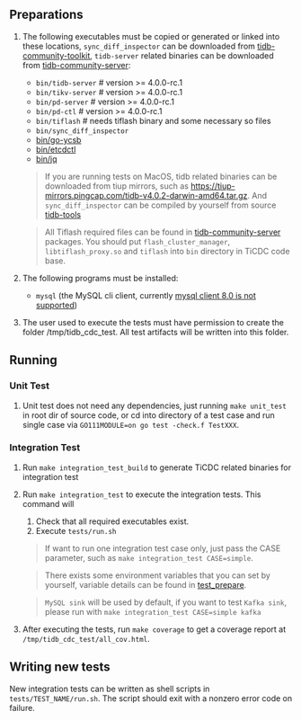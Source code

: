 ## Preparations

1. The following executables must be copied or generated or linked into these locations, `sync_diff_inspector` can be downloaded from [tidb-community-toolkit](https://download.pingcap.org/tidb-community-toolkit-v4.0.2-linux-amd64.tar.gz), `tidb-server` related binaries can be downloaded from [tidb-community-server](https://download.pingcap.org/tidb-community-server-v4.0.2-linux-amd64.tar.gz):

    * `bin/tidb-server` # version >= 4.0.0-rc.1
    * `bin/tikv-server` # version >= 4.0.0-rc.1
    * `bin/pd-server`   # version >= 4.0.0-rc.1
    * `bin/pd-ctl`      # version >= 4.0.0-rc.1
    * `bin/tiflash`     # needs tiflash binary and some necessary so files
    * `bin/sync_diff_inspector`
    * [bin/go-ycsb](https://github.com/pingcap/go-ycsb)
    * [bin/etcdctl](https://github.com/etcd-io/etcd/tree/master/etcdctl)
    * [bin/jq](https://stedolan.github.io/jq/)

    > If you are running tests on MacOS, tidb related binaries can be downloaded from tiup mirrors, such as https://tiup-mirrors.pingcap.com/tidb-v4.0.2-darwin-amd64.tar.gz. And `sync_diff_inspector` can be compiled by yourself from source [tidb-tools](https://github.com/pingcap/tidb-tools)

    > All Tiflash required files can be found in [tidb-community-server](https://download.pingcap.org/tidb-community-server-v4.0.2-linux-amd64.tar.gz) packages. You should put `flash_cluster_manager`, `libtiflash_proxy.so` and `tiflash` into `bin` directory in TiCDC code base.

2. The following programs must be installed:

    * `mysql` (the MySQL cli client, currently [mysql client 8.0 is not supported](https://github.com/pingcap/tidb/issues/14021))

3. The user used to execute the tests must have permission to create the folder /tmp/tidb_cdc_test. All test artifacts will be written into this folder.


## Running

### Unit Test

1. Unit test does not need any dependencies, just running `make unit_test` in root dir of source code, or cd into directory of a test case and run single case via `GO111MODULE=on go test -check.f TestXXX`.

### Integration Test

1. Run `make integration_test_build` to generate TiCDC related binaries for integration test

2. Run `make integration_test` to execute the integration tests. This command will

    1. Check that all required executables exist.
    2. Execute `tests/run.sh`

    > If want to run one integration test case only, just pass the CASE parameter, such as `make integration_test CASE=simple`.

    > There exists some environment variables that you can set by yourself, variable details can be found in [test_prepare](_utils/test_prepare).

    > `MySQL sink` will be used by default, if you want to test `Kafka sink`, please run with `make integration_test CASE=simple kafka`

3. After executing the tests, run `make coverage` to get a coverage report at `/tmp/tidb_cdc_test/all_cov.html`.


## Writing new tests

New integration tests can be written as shell scripts in `tests/TEST_NAME/run.sh`. The script should exit with a nonzero error code on failure.
